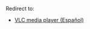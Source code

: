 Redirect to:

*   [VLC media player (Español)](/index.php/VLC_media_player_(Espa%C3%B1ol) "VLC media player (Español)")